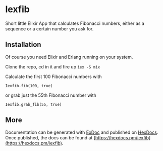 # Iexfib

Short little Elixir App that calculates Fibonacci numbers, either as a sequence or a certain number you ask for.

## Installation

Of course you need Elixir and Erlang running on your system.

Clone the repo, cd in it and fire up `iex -S mix`

Calculate the first 100 Fibonacci numbers with

`Iexfib.fib(100, true)`

or grab just the 55th Fibonacci number with

`Iexfib.grab_fib(55, true)`

## More

Documentation can be generated with [ExDoc](https://github.com/elixir-lang/ex_doc)
and published on [HexDocs](https://hexdocs.pm). Once published, the docs can
be found at [https://hexdocs.pm/iexfib](https://hexdocs.pm/iexfib).
